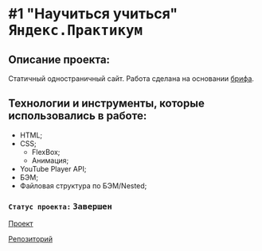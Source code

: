 # #1 "Научиться учиться" <kbd>Яндекс.Практикум</kbd>

## Описание проекта:
Статичный одностраничный сайт. Работа сделана на основании [брифа](https://code.s3.yandex.net/web-developer/project-1/sprint-2-brief.pdf).

## Технологии и инструменты, которые использовались в работе:
  * HTML;
  * CSS;
    * FlexBox;
    * Анимация;
  * YouTube Player API;
  * БЭМ;
  * Файловая структура по БЭМ/Nested;

### `Статус проекта:` <kbd>Завершен</kbd>

[Проект](https://ieasyjet.github.io/first-project/)

[Репозиторий](https://github.com/iEasyJet/first-project)

